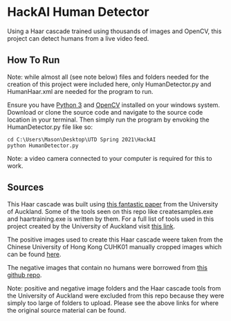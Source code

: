 # HackAI Human Detector
Using a Haar cascade trained using thousands of images and OpenCV, this project can detect humans from a live video feed.

## How To Run
Note: while almost all (see note below) files and folders needed for the creation of this project were included here, only HumanDetector.py and HumanHaar.xml are needed for the program to run.

Ensure you have [Python 3](https://www.python.org/download/releases/3.0/) and [OpenCV](https://opencv.org/) installed on your windows system. Download or clone the source code and navigate to the source code location in your terminal. Then simply run the program by envoking the HumanDetector.py file like so:
```
cd C:\Users\Mason\Desktop\UTD Spring 2021\HackAI
python HumanDetector.py
```
Note: a video camera connected to your computer is required for this to work.

## Sources
This Haar cascade was built using [this fantastic paper](https://www.cs.auckland.ac.nz/~m.rezaei/Tutorials/Creating_a_Cascade_of_Haar-Like_Classifiers_Step_by_Step.pdf) from the University of Auckland. Some of the tools seen on this repo like createsamples.exe and haartraining.exe is written by them. For a full list of tools used in this project created by the University of Auckland visit [this link](https://www.cs.auckland.ac.nz/~m.rezaei/Tutorials/Haar-Training.zip).

The positive images used to create this Haar cascade weere taken from the Chinese University of Hong Kong CUHK01 manually cropped images which can be found [here](https://www.ee.cuhk.edu.hk/~xgwang/CUHK_identification.html).

The negative images that contain no humans were borrowed from [this github repo](https://github.com/handaga/tutorial-haartraining/tree/master/data/negatives).

Note: positive and negative image folders and the Haar cascade tools from the University of Auckland were excluded from this repo because they were simply too large of folders to upload. Please see the above links for where the original source material can be found.
